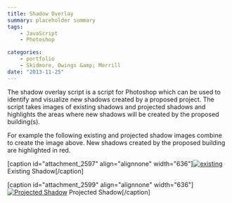 ```yaml
---
title: Shadow Overlay
summary: placeholder summary
tags:
    - JavaScript
    - Photoshop

categories:
    - portfolio
    - Skidmore, Owings &amp; Merrill
date: "2013-11-25"
---
```


The shadow overlay script is a script for Photoshop which can be used to identify and visualize new shadows created by a proposed project. The script takes images of existing shadows and projected shadows and highlights the areas where new shadows will be created by the proposed building(s).

For example the following existing and projected shadow images combine to create the image above. New shadows created by the proposed building are highlighted in red.

\[caption id="attachment_2597" align="alignnone" width="636"\][![existing](http://www.ericanastas.com/wp-content/uploads/2013/11/existing-636x393.png "Existing Shadow")](existing.png) Existing Shadow\[/caption\]

\[caption id="attachment_2599" align="alignnone" width="636"\][![Projected Shadow](http://www.ericanastas.com/wp-content/uploads/2013/11/projected-636x393.png)](projected.png) Projected Shadow\[/caption\]

